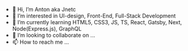 - 👋 Hi, I’m Anton aka  Jnetc
- 👀 I’m interested in UI-design, Front-End, Full-Stack Development
- 🌱 I’m currently learning HTML5, CSS3, JS, TS, React, Gatsby, Next, Node(Express.js), GraphQL
- 💞️ I’m looking to collaborate on ...
- 📫 How to reach me ...

<!---
jnetc/jnetc is a ✨ special ✨ repository because its `README.md` (this file) appears on your GitHub profile.
You can click the Preview link to take a look at your changes.
--->
